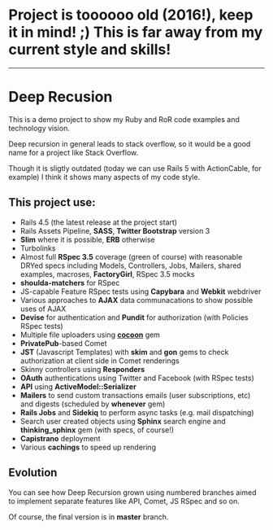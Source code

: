 # Project is toooooo old (2016!), keep it in mind! ;) This is far away from my current style and skills!

-----

# Deep Recusion

This is a demo project to show my Ruby and RoR code examples and technology vision. 

Deep recursion in general leads to stack overflow, so it would be a good
name for a project like Stack Overflow.

Though it is sligtly outdated (today we can use Rails 5 with ActionCable, for example) I think it shows many aspects of my code style.


## This project use:

* Rails 4.5 (the latest release at the project start)
* Rails Assets Pipeline, **SASS**, **Twitter Bootstrap** version 3
* **Slim** where it is possible, **ERB** otherwise
* Turbolinks
* Almost full **RSpec 3.5** coverage (green of course) with reasonable DRYed specs including Models, Controllers, Jobs, Mailers, shared examples, macroses, **FactoryGirl**, RSpec 3.5 mocks
* **shoulda-matchers** for RSpec
* JS-capable Feature RSpec tests using **Capybara** and **Webkit** webdriver
* Various approaches to **AJAX** data communacations to show possible uses of AJAX
* **Devise** for authentication and **Pundit** for authorization (with Policies RSpec tests)
* Multiple file uploaders using **[cocoon](https://github.com/nathanvda/cocoon)** gem
* **PrivatePub**-based Comet
* **JST** (Javascript Templates) with **skim** and **gon** gems to check authorization at client side in Comet renderings
* Skinny controllers using **Responders**
* **OAuth** authentications using Twitter and Facebook (with RSpec tests)
* **API** using **ActiveModel::Serializer**
* **Mailers** to send custom transactions emails (user subscriptions, etc) and digests (scheduled by **whenever** gem)
* **Rails Jobs** and **Sidekiq** to perform async tasks (e.g. mail dispatching)
* Search user created objects using **Sphinx** search engine and **thinking_sphinx** gem (with specs, of course!)
* **Capistrano** deployment
* Various **cachings** to speed up rendering

## Evolution

You can see how Deep Recursion grown using numbered branches aimed to implement separate features like API, Comet, JS RSpec and so on.

Of course, the final version is in **master** branch.
